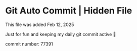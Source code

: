 # Git Auto Commit | Hidden File

This file was added Feb 12, 2025

Just for fun and keeping my daily git commit active 🤪

commit number: 77391

